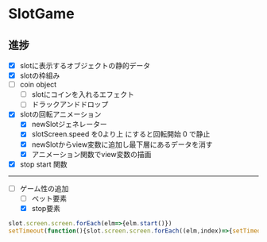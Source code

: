 # SlotGame
## 進捗
- [x] slotに表示するオブジェクトの静的データ
- [x] slotの枠組み
- [ ] coin object
    - [ ] slotにコインを入れるエフェクト
    - [ ] ドラックアンドドロップ
- [x] slotの回転アニメーション
    - [x] newSlotジェネレーター
    - [x] slotScreen.speed を0より上 にすると回転開始 0 で静止
    - [x] newSlotからview変数に追加し最下層にあるデータを消す
    - [x] アニメーション関数でview変数の描画
- [x] stop start 関数
---
- [ ] ゲーム性の追加
    - [ ] ベット要素
    - [x] stop要素
```js
slot.screen.screen.forEach(elm=>{elm.start()})
setTimeout(function(){slot.screen.screen.forEach((elm,index)=>{setTimeout(()=>{elm.stop()},200*index)})},2000);
```
